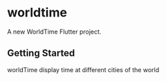 # worldtime

A new WorldTime Flutter project.

## Getting Started
 
 worldTime display time at different cities of  the world
